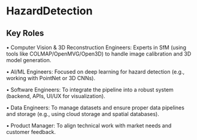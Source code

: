 # HazardDetection

## Key Roles
• Computer Vision & 3D Reconstruction Engineers: Experts in SfM (using tools like COLMAP/OpenMVG/Open3D) to handle image calibration and 3D model generation.

• AI/ML Engineers: Focused on deep learning for hazard detection (e.g., working with PointNet or 3D CNNs).

• Software Engineers: To integrate the pipeline into a robust system (backend, APIs, UI/UX for visualization).

• Data Engineers: To manage datasets and ensure proper data pipelines and storage (e.g., using cloud storage and spatial databases).

• Product Manager: To align technical work with market needs and customer feedback.
